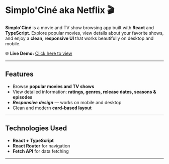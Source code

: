 # **Simplo'Ciné aka Netflix** 🎬

**Simplo'Ciné** is a movie and TV show browsing app built with **React** and **TypeScript**. Explore popular movies, view details about your favorite shows, and enjoy a **clean, responsive UI** that works beautifully on desktop and mobile.  

🌐 **Live Demo:** [Click here to view](https://simplo-cine-8jp3wmn6s-nbhd12s-projects.vercel.app/)

---

## **Features**

- Browse **popular movies and TV shows**  
- View detailed information: **ratings, genres, release dates, seasons & episodes**  
- **_Responsive design_** — works on mobile and desktop  
- Clean and modern **card-based layout**

---

## **Technologies Used**

- **React + TypeScript**   
- **React Router** for navigation  
- **Fetch API** for data fetching  

---